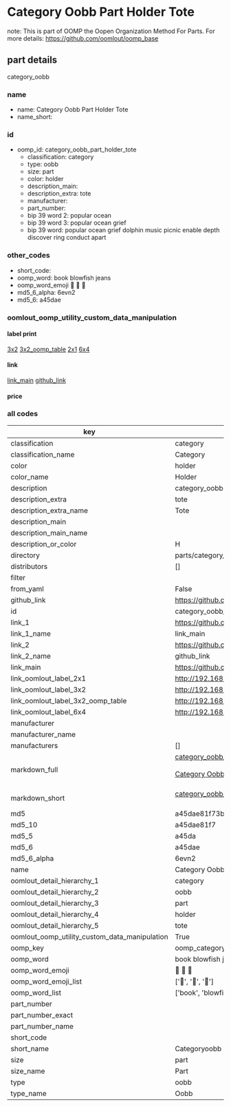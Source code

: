 # Category Oobb Part Holder Tote  

note: This is part of OOMP the Oopen Organization Method For Parts. For more details: https://github.com/oomlout/oomp_base

##  part details



category_oobb

### name
* name: Category Oobb Part Holder Tote
* name_short: 
### id
* oomp_id: category_oobb_part_holder_tote
  * classification: category
  * type: oobb
  * size: part
  * color: holder
  * description_main: 
  * description_extra: tote
  * manufacturer: 
  * part_number: 
  * bip 39 word 2: popular ocean
  * bip 39 word 3: popular ocean grief
  * bip 39 word: popular ocean grief dolphin music picnic enable depth discover ring conduct apart

### other_codes
* short_code: 
* oomp_word: book blowfish jeans
* oomp_word_emoji :book: :blowfish: :jeans:
* md5_6_alpha: 6evn2
* md5_6: a45dae






### oomlout_oomp_utility_custom_data_manipulation
#### label print
[3x2](http://192.168.1.245:1112/?label=oomp%206evn2)
[3x2_oomp_table](http://192.168.1.107:1112/?label=oomp%206evn2)
[2x1](http://192.168.1.242:1112/?label=oomp%206evn2)
[6x4](http://192.168.1.55:1112/?label=oomp%206evn2)    

#### link

[link_main](https://github.com/oomlout/oomlout_oomp_current_version_messy/tree/main/parts/category_oobb_part_holder_tote) [github_link](https://github.com/oomlout/oomlout_oomp_part_src/tree/main/parts/category_oobb_part_holder_tote)                             

#### price







### all codes 
| key | value |  
| --- | --- |  
| classification | category |  
| classification_name | Category |  
| color | holder |  
| color_name | Holder |  
| description | category_oobb |  
| description_extra | tote |  
| description_extra_name | Tote |  
| description_main |  |  
| description_main_name |  |  
| description_or_color | H  |  
| directory | parts/category_oobb_part_holder_tote |  
| distributors | [] |  
| filter |  |  
| from_yaml | False |  
| github_link | https://github.com/oomlout/oomlout_oomp_part_src/tree/main/parts/category_oobb_part_holder_tote |  
| id | category_oobb_part_holder_tote |  
| link_1 | https://github.com/oomlout/oomlout_oomp_current_version_messy/tree/main/parts/category_oobb_part_holder_tote |  
| link_1_name | link_main |  
| link_2 | https://github.com/oomlout/oomlout_oomp_part_src/tree/main/parts/category_oobb_part_holder_tote |  
| link_2_name | github_link |  
| link_main | https://github.com/oomlout/oomlout_oomp_current_version_messy/tree/main/parts/category_oobb_part_holder_tote |  
| link_oomlout_label_2x1 | http://192.168.1.242:1112/?label=oomp%206evn2 |  
| link_oomlout_label_3x2 | http://192.168.1.245:1112/?label=oomp%206evn2 |  
| link_oomlout_label_3x2_oomp_table | http://192.168.1.107:1112/?label=oomp%206evn2 |  
| link_oomlout_label_6x4 | http://192.168.1.55:1112/?label=oomp%206evn2 |  
| manufacturer |  |  
| manufacturer_name |  |  
| manufacturers | [] |  
| markdown_full | [category_oobb_part_holder_tote](https://github.com/oomlout/oomlout_oomp_current_version_messy/tree/main/parts/category_oobb_part_holder_tote)<br>[](https://github.com/oomlout/oomlout_oomp_current_version_messy/tree/main/parts/category_oobb_part_holder_tote)<br>[Category Oobb Part Holder Tote](https://github.com/oomlout/oomlout_oomp_current_version_messy/tree/main/parts/category_oobb_part_holder_tote)<br><br> |  
| markdown_short | [category_oobb_part_holder_tote](https://github.com/oomlout/oomlout_oomp_current_version_messy/tree/main/parts/category_oobb_part_holder_tote)<br><br> |  
| md5 | a45dae81f73b292a90c8f40ccd263d41 |  
| md5_10 | a45dae81f7 |  
| md5_5 | a45da |  
| md5_6 | a45dae |  
| md5_6_alpha | 6evn2 |  
| name | Category Oobb Part Holder Tote |  
| oomlout_detail_hierarchy_1 | category |  
| oomlout_detail_hierarchy_2 | oobb |  
| oomlout_detail_hierarchy_3 | part |  
| oomlout_detail_hierarchy_4 | holder |  
| oomlout_detail_hierarchy_5 | tote |  
| oomlout_oomp_utility_custom_data_manipulation | True |  
| oomp_key | oomp_category_oobb_part_holder_tote |  
| oomp_word | book blowfish jeans |  
| oomp_word_emoji | :book: :blowfish: :jeans: |  
| oomp_word_emoji_list | [':book:', ':blowfish:', ':jeans:'] |  
| oomp_word_list | ['book', 'blowfish', 'jeans'] |  
| part_number |  |  
| part_number_exact |  |  
| part_number_name |  |  
| short_code |  |  
| short_name | Categoryoobb |  
| size | part |  
| size_name | Part |  
| type | oobb |  
| type_name | Oobb |  
